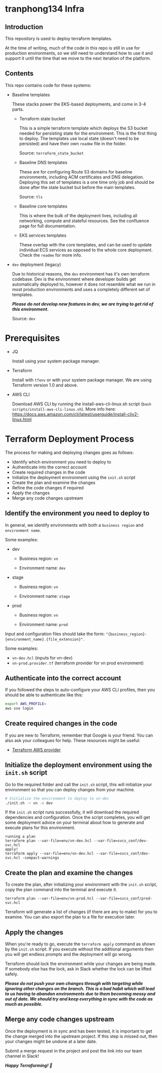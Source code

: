 tranphong134 Infra
==============

## Introduction

This repository is used to deploy terraform templates.

At the time of writing, much of the code in this repo is still in use for production environments, so we still need to understand how to use it and support it until the time that we move to the next iteration of the platform.

## Contents

This repo contains code for these systems:

* Baseline templates

    These stacks power the EKS-based deployments, and come in 3-4 parts.

    - Terraform state bucket

        This is a simple terraform template which deploys the S3 bucket needed for persisting state for the environment. This is the first thing to deploy. The templates use local state (doesn't need to be persisted) and have their own `readme` file in the folder.
        
        Source: `terraform_state_bucket`

    - Baseline DNS templates

        These are for configuring Route 53 domains for baseline environments, including ACM certificates and DNS delegation. Deploying this set of templates is a one time only job and should be done after the state bucket but before the main templates.

        Source: `tls`

    - Baseline core templates

        This is where the bulk of the deployment lives, including all networking, compute and stateful resources. See the confluence page for full documentation.

    - EKS services templates

        These overlap with the core templates, and can be used to update individual ECS services as opposed to the whole core deployment. Check the `readme` for more info.

* `dev` deployment (legacy)

    Due to historical reasons, the `dev` environment has it's own terraform codebase. Dev is the environment where developer builds get automatically deployed to, however it does not resemble what we run in most production environments and uses a completely different set of templates.
    
    **_Please do not develop new features in dev, we are trying to get rid of this environment._**

    Source: `dev`

# Prerequisites

* JQ

    Install using your system package manager.

* Terraform

    Install with `tfenv` or with your system package manager. We are using Terraform version 1.0 and above.

* AWS CLI

    Download AWS CLI by running the install-aws-cli-linux.sh script (`bash scripts/install-aws-cli-linux.sh`).
    More info here: https://docs.aws.amazon.com/cli/latest/userguide/install-cliv2-linux.html

# Terraform Deployment Process

The process for making and deploying changes goes as follows:

* Identify which environment you need to deploy to
* Authenticate into the correct account
* Create required changes in the code
* Initialize the deployment environment using the `init.sh` script
* Create the plan and examine the changes
* Refine the code changes if required
* Apply the changes
* Merge any code changes upstream

## Identify the environment you need to deploy to

In general, we identify environments with both a `business region` and `environment name`.

Some examples:

* dev

    - Business region: `vn`

    - Environment name: `dev`

* stage

    - Business region: `vn`

    - Environment name: `stage`

* prod

    - Business region: `vn`

    - Environment name: `prod`


Input and configuration files should take the form: `"{business_region}-{environment_name}.{file_extension}"`.

Some examples:

- `vn-dev.hcl` (inputs for vn-dev)
- `vn-prod.provider.tf` (terraform provider for vn prod environment)

## Authenticate into the correct account

If you followed the steps to auto-configure your AWS CLI profiles, then you should be able to authenticate like this:

```bash
export AWS_PROFILE=
aws sso login
```

## Create required changes in the code

If you are new to Terraform, remember that Google is your friend. You can also ask your colleagues for help. These resources might be useful:

* [Terraform AWS provider](https://registry.terraform.io/providers/hashicorp/aws/latest/docs)

## Initialize the deployment environment using the `init.sh` script

Go to the required folder and call the `init.sh` script, this will initialize your environment so that you can deploy changes from your machine.

```bash
# Initialize the environment to deploy to vn-dev
./init.sh -r vn -e dev
```

If the `init.sh` script runs successfully, it will download the required dependencies and configuration. Once the script completes, you will get some deployment advice on your terminal about how to generate and execute plans for this environment.

```
running a plan
terraform plan --var-file=env/vn-dev.hcl --var-file=svcs_conf/dev-svc.hcl
apply!
terraform apply --var-file=env/vn-dev.hcl --var-file=svcs_conf/dev-svc.hcl -compact-warnings
```

## Create the plan and examine the changes

To create the plan, after initializing your environment with the `init.sh` script, copy the plan command into the terminal and execute it.

`terraform plan --var-file=env/vn-prod.hcl --var-file=svcs_conf/prod-svc.hcl`

Terraform will generate a list of changes (if there are any to make) for you to examine. You can also export the plan to a file for execution later.

## Apply the changes

When you're ready to go, execute the `terraform apply` command as shown by the `init.sh` script. If you execute without the additional arguments then you will get endless prompts and the deployment will go wrong.

Terraform should lock the environment while your changes are being made. If somebody else has the lock, ask in Slack whether the lock can be lifted safely.

**_Please do not push your own changes through with targeting while ignoring other changes on the branch. This is a bad habit which will lead to us having to abandon environments due to them becoming messy and out of date. We should try and keep everything in sync with the code as much as possible._**

## Merge any code changes upstream

Once the deployment is in sync and has been tested, it is important to get the change merged into the upstream project. If this step is missed out, then your changes might be undone at a later date.

Submit a merge request in the project and post the link into our team channel in Slack!

**_Happy Terraforming! :rocket:_**

